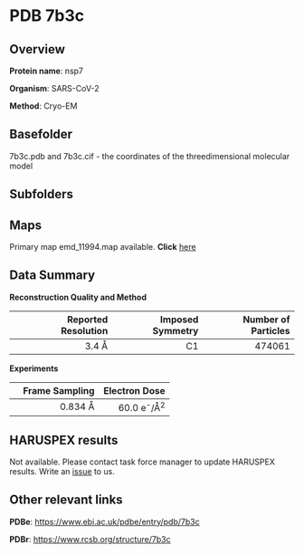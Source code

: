 # PDB 7b3c

## Overview

**Protein name**: nsp7

**Organism**: SARS-CoV-2

**Method**: Cryo-EM



## Basefolder

7b3c.pdb and 7b3c.cif - the coordinates of the threedimensional molecular model

## Subfolders









## Maps

Primary map emd_11994.map available. **Click** [here](http://ftp.wwpdb.org/pub/emdb/structures/EMD-11994/map/) 

## Data Summary
**Reconstruction Quality and Method**

|   | Reported Resolution | Imposed Symmetry | Number of Particles |
|---|-------------:|----------------:|--------------:|
|   |3.4 Å|C1|474061|

**Experiments**

|   | Frame Sampling | Electron Dose |
|---|-------------:|----------------:|
|   |0.834 Å|60.0 e<sup>-</sup>/Å<sup>2</sup>|

## HARUSPEX results

Not available. Please contact task force manager to update HARUSPEX results. Write an [issue](https://github.com/thorn-lab/coronavirus_structural_task_force/issues) to us.

## Other relevant links 
**PDBe**:  https://www.ebi.ac.uk/pdbe/entry/pdb/7b3c
 
**PDBr**: https://www.rcsb.org/structure/7b3c 
